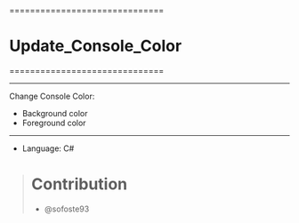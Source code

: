 ==============================
# Update_Console_Color
==============================

-------------------------------------------
Change Console Color: 

- Background color
- Foreground color 
-------------------------------------------

- Language: C#

>
> # Contribution
>
> - @sofoste93
>
